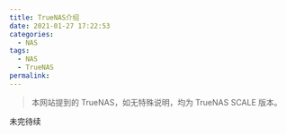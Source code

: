 ```yaml
---
title: TrueNAS介绍
date: 2021-01-27 17:22:53
categories:
  - NAS
tags:
  - NAS
  - TrueNAS
permalink:
---
```


> 本网站提到的 TrueNAS，如无特殊说明，均为 TrueNAS SCALE 版本。



未完待续

<ClientOnly>
  <Vssue :title="$title" />
</ClientOnly>
